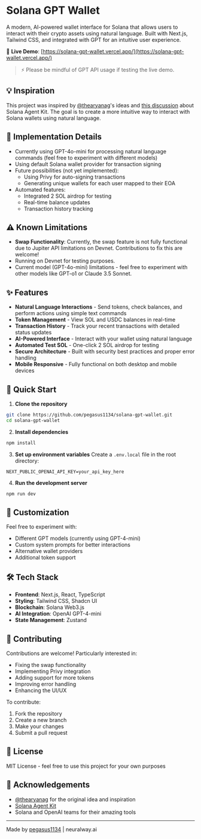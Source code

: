 # Solana GPT Wallet

A modern, AI-powered wallet interface for Solana that allows users to interact with their crypto assets using natural language. Built with Next.js, Tailwind CSS, and integrated with GPT for an intuitive user experience.

🔗 **Live Demo**: [https://solana-gpt-wallet.vercel.app/](https://solana-gpt-wallet.vercel.app/)

> ⚡ Please be mindful of GPT API usage if testing the live demo.

## 💡 Inspiration

This project was inspired by [@thearyanag](https://github.com/thearyanag)'s ideas and [this discussion](https://github.com/sendaifun/solana-agent-kit/issues/126) about Solana Agent Kit. The goal is to create a more intuitive way to interact with Solana wallets using natural language.

## 🎯 Implementation Details

- Currently using GPT-4o-mini for processing natural language commands (feel free to experiment with different models)
- Using default Solana wallet provider for transaction signing
- Future possibilities (not yet implemented):
    - Using Privy for auto-signing transactions
    - Generating unique wallets for each user mapped to their EOA
- Automated features:
    - Integrated 2 SOL airdrop for testing
    - Real-time balance updates
    - Transaction history tracking

## ⚠️ Known Limitations

- **Swap Functionality**: Currently, the swap feature is not fully functional due to Jupiter API limitations on Devnet. Contributions to fix this are welcome!
- Running on Devnet for testing purposes.
- Current model (GPT-4o-mini) limitations - feel free to experiment with other models like GPT-o1 or Claude 3.5 Sonnet.

## ✨ Features

- **Natural Language Interactions** - Send tokens, check balances, and perform actions using simple text commands
- **Token Management** - View SOL and USDC balances in real-time
- **Transaction History** - Track your recent transactions with detailed status updates
- **AI-Powered Interface** - Interact with your wallet using natural language
- **Automated Test SOL** - One-click 2 SOL airdrop for testing
- **Secure Architecture** - Built with security best practices and proper error handling
- **Mobile Responsive** - Fully functional on both desktop and mobile devices

## 🚀 Quick Start

1. **Clone the repository**
```bash
git clone https://github.com/pegasus1134/solana-gpt-wallet.git
cd solana-gpt-wallet
```

2. **Install dependencies**
```bash
npm install
```

3. **Set up environment variables**
   Create a `.env.local` file in the root directory:
```env
NEXT_PUBLIC_OPENAI_API_KEY=your_api_key_here
```

4. **Run the development server**
```bash
npm run dev
```

## 🔧 Customization

Feel free to experiment with:
- Different GPT models (currently using GPT-4-mini)
- Custom system prompts for better interactions
- Alternative wallet providers
- Additional token support

## 🛠 Tech Stack

- **Frontend**: Next.js, React, TypeScript
- **Styling**: Tailwind CSS, Shadcn UI
- **Blockchain**: Solana Web3.js
- **AI Integration**: OpenAI GPT-4-mini
- **State Management**: Zustand

## 🤝 Contributing

Contributions are welcome! Particularly interested in:
- Fixing the swap functionality
- Implementing Privy integration
- Adding support for more tokens
- Improving error handling
- Enhancing the UI/UX

To contribute:
1. Fork the repository
2. Create a new branch
3. Make your changes
4. Submit a pull request

## 📄 License

MIT License - feel free to use this project for your own purposes

## 👏 Acknowledgements

- [@thearyanag](https://github.com/thearyanag) for the original idea and inspiration
- [Solana Agent Kit](https://github.com/sendaifun/solana-agent-kit)
- Solana and OpenAI teams for their amazing tools

---

Made by [pegasus1134](https://github.com/pegasus1134) | neuralway.ai